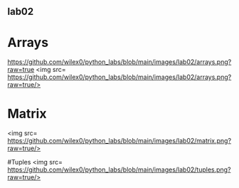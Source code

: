 ## lab02
# Arrays
https://github.com/wilex0/python_labs/blob/main/images/lab02/arrays.png?raw=true
<img src= https://github.com/wilex0/python_labs/blob/main/images/lab02/arrays.png?raw=true/>

# Matrix
<img src= https://github.com/wilex0/python_labs/blob/main/images/lab02/matrix.png?raw=true/>

#Tuples
<img src= https://github.com/wilex0/python_labs/blob/main/images/lab02/tuples.png?raw=true/>
